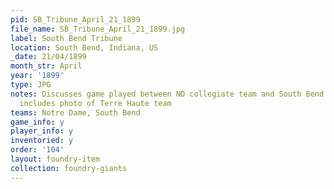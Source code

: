 ```yaml
---
pid: SB_Tribune_April_21_1899
file_name: SB_Tribune_April_21_1899.jpg
label: South Bend Tribune
location: South Bend, Indiana, US
_date: 21/04/1899
month_str: April
year: '1899'
type: JPG
notes: Discusses game played between ND collegiate team and South Bend local team,
  includes photo of Terre Haute team
teams: Notre Dame, South Bend
game_info: y
player_info: y
inventoried: y
order: '104'
layout: foundry-item
collection: foundry-giants
---
```

